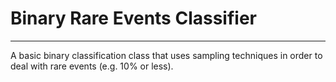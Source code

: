# Binary Rare Events Classifier
-----------------------------------
A basic binary classification class that uses sampling techniques in order to deal with rare events (e.g. 10% or less).

